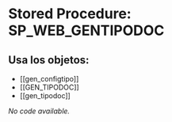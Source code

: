 # Stored Procedure: SP_WEB_GENTIPODOC

## Usa los objetos:
- [[gen_configtipo]]
- [[GEN_TIPODOC]]
- [[gen_tipodoc]]

*No code available.*
